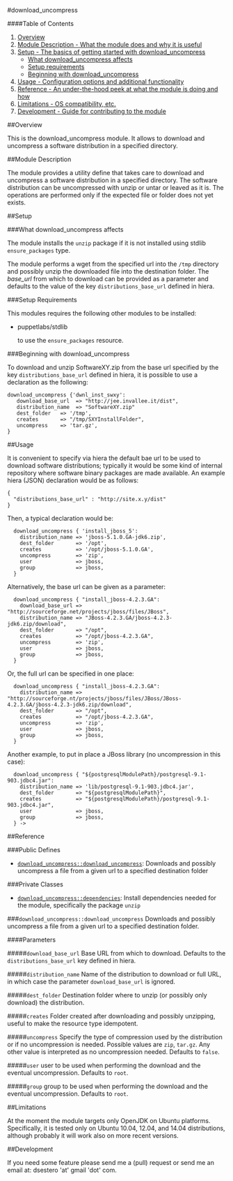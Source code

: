 #download_uncompress

####Table of Contents

1. [Overview](#overview)
2. [Module Description - What the module does and why it is useful](#module-description)
3. [Setup - The basics of getting started with download_uncompress](#setup)
    * [What download_uncompress affects](#what-download_uncompress-affects)
    * [Setup requirements](#setup-requirements)
    * [Beginning with download_uncompress](#beginning-with-download_uncompress)
4. [Usage - Configuration options and additional functionality](#usage)
5. [Reference - An under-the-hood peek at what the module is doing and how](#reference)
5. [Limitations - OS compatibility, etc.](#limitations)
6. [Development - Guide for contributing to the module](#development)

##Overview

This is the download_uncompress module. It allows to download and uncompress a software distribution in a specified directory.

##Module Description

The module provides a utility define that takes care to download and uncompress a software distribution in a specified directory. The software distribution can be uncompressed with unzip or untar or leaved as it is. The operations are performed only if the expected file or folder does not yet exists.

##Setup

###What download_uncompress affects

The module installs the `unzip` package if it is not installed using stdlib `ensure_packages` type.

The module performs a wget from the specified url into the `/tmp` directory and possibly unzip the downloaded file into the destination folder. The *base_url* from which to download can be provided as a parameter and defaults to the value of the key `distributions_base_url` defined in hiera.

###Setup Requirements

This modules requires the following other modules to be installed:

* puppetlabs/stdlib

    to use the `ensure_packages` resource.
	
###Beginning with download_uncompress	

To download and unzip SoftwareXY.zip from the base url specified by the key `distributions_base_url` defined in hiera, it is possible to use a declaration as the following:

```
download_uncompress {'dwnl_inst_swxy':
   download_base_url  => "http://jee.invallee.it/dist",
   distribution_name  => "SoftwareXY.zip"
   dest_folder   => '/tmp',
   creates       => "/tmp/SXYInstallFolder",
   uncompress    => 'tar.gz',
}
```

##Usage

It is convenient to specify via hiera the default bae url to be used to download software distributions; typically it would be some kind of internal repository where software binary packages are made available. An example hiera (JSON) declaration would be as follows:

```
{
  "distributions_base_url" : "http://site.x.y/dist"
}
```

Then, a typical declaration would be:
```
  download_uncompress { 'install_jboss_5':
    distribution_name => 'jboss-5.1.0.GA-jdk6.zip',
    dest_folder       => '/opt',
    creates           => '/opt/jboss-5.1.0.GA',
    uncompress        => 'zip',
    user              => jboss,
    group             => jboss,
  }
```

Alternatively, the base url can be given as a parameter:
```
  download_uncompress { "install_jboss-4.2.3.GA":
    download_base_url => "http://sourceforge.net/projects/jboss/files/JBoss",
    distribution_name => "JBoss-4.2.3.GA/jboss-4.2.3-jdk6.zip/download",
    dest_folder       => "/opt",
    creates           => "/opt/jboss-4.2.3.GA",
    uncompress        => 'zip',
    user              => jboss,
    group             => jboss,
  }
```

Or, the full url can be specified in one place:
```
  download_uncompress { "install_jboss-4.2.3.GA":
    distribution_name => "http://sourceforge.nt/projects/jboss/files/JBoss/JBoss-4.2.3.GA/jboss-4.2.3-jdk6.zip/download",
    dest_folder       => "/opt",
    creates           => "/opt/jboss-4.2.3.GA",
    uncompress        => 'zip',
    user              => jboss,
    group             => jboss,
  }
```

Another example, to put in place a JBoss library (no uncompression in this case):
```
  download_uncompress { "${postgresqlModulePath}/postgresql-9.1-903.jdbc4.jar":
    distribution_name => 'lib/postgresql-9.1-903.jdbc4.jar',
    dest_folder       => "${postgresqlModulePath}",
    creates           => "${postgresqlModulePath}/postgresql-9.1-903.jdbc4.jar",
    user              => jboss,
    group             => jboss,
  } ->

```

##Reference

###Public Defines

* [`download_uncompress::download_uncompress`](#download_uncompressdownload_uncompress): Downloads and possibly uncompress a file from a given url to a specified destination folder

###Private Classes

* [`download_uncompress::dependencies`](#download_uncompressdependencies): Install dependencies needed for the module, specifically the package `unzip`

###`download_uncompress::download_uncompress`
Downloads and possibly uncompress a file from a given url to a specified destination folder.

####Parameters

#####`download_base_url`
Base URL from which to download.
Defaults to the `distributions_base_url` key defined in hiera.

#####`distribution_name`
Name of the distribution to download or full URL, in which case the parameter `download_base_url` is ignored.

#####`dest_folder`
Destination folder where to unzip (or possibly only download) the distribution.

#####`creates`
Folder created after downloading and possibly unzipping, useful to make the resource type idempotent.

#####`uncompress`
Specify the type of compression used by the distribution or if no uncompression is needed.
Possible values are `zip`, `tar.gz`. Any other value is interpreted as no uncompression needed.
Defaults to `false`.

#####`user`
user to be used when performing the download and the eventual uncompression.
Defaults to `root`.

#####`group`
group to be used when performing the download and the eventual uncompression.
Defaults to `root`.

##Limitations

At the moment the module targets only OpenJDK on Ubuntu platforms. Specifically, it is tested only on Ubuntu 10.04, 12.04, and 14.04 distributions, although probably it will work also on more recent versions.

##Development

If you need some feature please send me a (pull) request or send me an email at: dsestero 'at' gmail 'dot' com.

